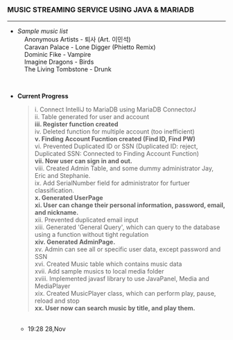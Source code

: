 ### MUSIC STREAMING SERVICE USING JAVA & MARIADB

<hr/>

  - *Sample music list*<br>
   &nbsp;&nbsp;&nbsp;&nbsp;Anonymous Artists - 퇴사 (Art. 이민석) <br>
   &nbsp;&nbsp;&nbsp;&nbsp;Caravan Palace - Lone Digger (Phietto Remix) <br>
   &nbsp;&nbsp;&nbsp;&nbsp;Dominic Fike - Vampire <br>
   &nbsp;&nbsp;&nbsp;&nbsp;Imagine Dragons - Birds <br>
   &nbsp;&nbsp;&nbsp;&nbsp;The Living Tombstone - Drunk <br>
<br>

- **Current Progress**
  > i. Connect IntelliJ to MariaDB using MariaDB ConnectorJ<br>
  > ii. Table generated for user and account<br>
  > **iii. Register function created**<br>
  > iv. Deleted function for multiple account (too inefficient)<br>
  > **v. Finding Account Fucntion created (Find ID, Find PW)**<br>
  > vi. Prevented Duplicated ID or SSN (Duplicated ID: reject, Duplicated SSN: Connected to Finding Account Function)<br>
  > **vii. Now user can sign in and out.** <br>
  > viii. Created Admin Table, and some dummy administrator Jay, Eric and Stephanie. <br>
  > ix. Add SerialNumber field for administrator for furtuer classification. <br>
  > **x. Generated UserPage** <br>
  > **xi. User can change their personal information, password, email, and nickname.** <br>
  > xii. Prevented duplicated email input <br>
  > xiii. Generated 'General Query', which can query to the database using a function without tight regulation <br>
  > **xiv. Generated AdminPage.**<br>
  > xv. Admin can see all or specific user data, except password and SSN <br>
  > xvi. Created Music table which contains music data <br>
  > xvii. Add sample musics to local media folder <br>
  > xviii. Implemented javasf library to use JavaPanel, Media and MediaPlayer <br>
  > xix. Created MusicPlayer class, which can perform play, pause, reload and stop <br>
  > **xx. User now can search music by title, and play them.** <br>
  <br>

  - 19:28 28,Nov
